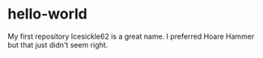 # hello-world
My first repository
Icesickle62 is a great name.  I preferred Hoare Hammer but that just didn't seem right.
